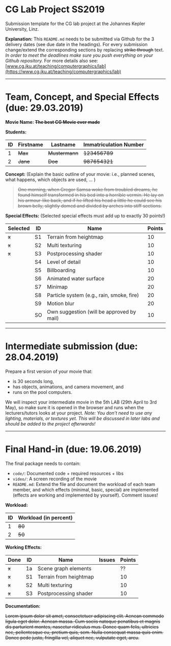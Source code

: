 # CG Lab Project SS2019
Submission template for the CG lab project at the Johannes Kepler University, Linz.

**Explanation:**
This `README.md` needs to be submitted via Github for the 3 delivery dates (see due date in the headings).
For every submission change/extend the corresponding sections by replacing ~~strike through~~ text.
*In order to meet the deadlines make sure you push everything on your Github repository.*
For more details also see: [www.cg.jku.at/teaching/computergraphics/lab](https://www.cg.jku.at/teaching/computergraphics/lab)

---

# Team, Concept, and Special Effects (due: 29.03.2019)
**Movie Name: ~~The best CG Movie ever made~~**

**Students:**

| ID     | Firstname   | Lastname       | Immatriculation Number |
| -------|-------------|----------------|----------------|
| 1      | ~~Max~~     | ~~Mustermann~~ | ~~123456789~~  |
| 2      | ~~Jane~~    | ~~Doe~~        | ~~987654321~~  |

**Concept:** (Explain the basic outline of your movie: i.e., planned scenes, what happens, which objects are used, ... )
> ~~One morning, when Gregor Samsa woke from troubled dreams, he found himself transformed in his bed into a horrible vermin. He lay on his armour-like back, and if he lifted his head a little he could see his brown belly, slightly domed and divided by arches into stiff sections.~~

**Special Effects:** (Selected special effects must add up to exactly 30 points!)

| Selected | ID | Name                    | Points |
|----------|----|-------------------------|--------|
| ~~x~~    | S1 | Terrain from heightmap  | 10 |
| ~~x~~    | S2 | Multi texturing         | 10 |
| ~~x~~    | S3 | Postprocessing shader   | 10 |
|          | S4 | Level of detail         | 10 |
|          | S5 | Billboarding            | 10 |
|          | S6 | Animated water surface  | 20 |
|          | S7 | Minimap                 | 20 |
|          | S8 | Particle system (e.g., rain, smoke, fire) | 20 |
|          | S9 | Motion blur             | 20 |
|          | SO | Own suggestion (will be approved by mail) | 10 |

---

# Intermediate submission (due: 28.04.2019)
Prepare a first version of your movie that:

- is 30 seconds long,
- has objects, animations, and camera movement, and
- runs on the pool computers. 

We will inspect your intermediate movie in the 5th LAB (29th April to 3rd May), so make sure it is opened in the browser and runs when the lecturers/tutors looks at your project.
*Note: You don’t need to use any lighting, materials, or textures yet. This will be discussed in later labs and should be added to the project afterwards!*

---

# Final Hand-in (due: 19.06.2019)
The final package needs to contain:
- `code/`:		Documented code + required resources + libs
- `video/`:	A screen recording of the movie
- `README.md`:	Extend the file and document the workload of each team member, and which effects (minimal, basic, special) are implemented (effects are working and implemented by yourself). Comment issues!


**Workload:**

| ID     | Workload (in percent) |
| -------|-----------|
| 1      | ~~80~~    |
| 2      | ~~50~~    |

**Working Effects:**

| Done  | ID | Name                    | Issues | Points |
|-------|----|-------------------------|--------|--------|
| ~~x~~ | 1a | Scene graph elements    |        | ??     |
| ~~x~~ | S1 | Terrain from heightmap  |        | 10 |
| ~~x~~ | S2 | Multi texturing         |        | 10 |
| ~~x~~ | S3 | Postprocessing shader   |        | 10 |

**Documentation:**

~~Lorem ipsum dolor sit amet, consectetuer adipiscing elit. Aenean commodo ligula eget dolor. Aenean massa. Cum sociis natoque penatibus et magnis dis parturient montes, nascetur ridiculus mus. Donec quam felis, ultricies nec, pellentesque eu, pretium quis, sem. Nulla consequat massa quis enim. Donec pede justo, fringilla vel, aliquet nec, vulputate eget, arcu.~~

